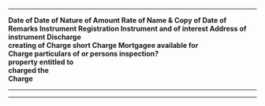   --------------------------------------------------------------------------------------------------------------------------
   **Date of     **Date of     **Nature of    **Amount   **Rate of    **Name &      **Copy of      **Date of    **Remarks**
   Instrument   Registration  Instrument and     of      interest**  Address of    instrument     Discharge**  
    creating    of Charge**       short       Charge**                Mortgagee   available for                
    Charge**                  particulars of                         or persons   inspection?**                
                                 property                            entitled to                               
                                charged**                                the                                   
                                                                      Charge**                                 
  ------------ -------------- -------------- ---------- ------------ ----------- --------------- ------------- -------------
                                                                                                               

                                                                                                               

                                                                                                               

                                                                                                               
  --------------------------------------------------------------------------------------------------------------------------
